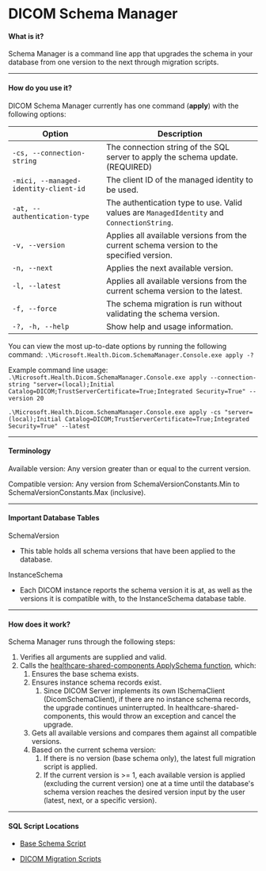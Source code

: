 # DICOM Schema Manager

#### What is it?
Schema Manager is a command line app that upgrades the schema in your database from one version to the next through migration scripts.

------------

#### How do you use it?
DICOM Schema Manager currently has one command (**apply**) with the following options:

| Option | Description |
| ------------ | ------------ |
| `-cs, --connection-string` | The connection string of the SQL server to apply the schema update. (REQUIRED) |
| `-mici, --managed-identity-client-id` | The client ID of the managed identity to be used. |
| `-at, --authentication-type` | The authentication type to use. Valid values are `ManagedIdentity` and `ConnectionString`. |
| `-v, --version` | Applies all available versions from the current schema version to the specified version. |
| `-n, --next` | Applies the next available version. |
| `-l, --latest` | Applies all available versions from the current schema version to the latest. |
| `-f, --force` | The schema migration is run without validating the schema version. |
| `-?, -h, --help` | Show help and usage information. |

You can view the most up-to-date options by running the following command:
`.\Microsoft.Health.Dicom.SchemaManager.Console.exe apply -?`

Example command line usage:
`.\Microsoft.Health.Dicom.SchemaManager.Console.exe apply --connection-string "server=(local);Initial Catalog=DICOM;TrustServerCertificate=True;Integrated Security=True" --version 20`

`.\Microsoft.Health.Dicom.SchemaManager.Console.exe apply -cs "server=(local);Initial Catalog=DICOM;TrustServerCertificate=True;Integrated Security=True" --latest`

------------

#### Terminology

Available version: Any version greater than or equal to the current version.

Compatible version: Any version from SchemaVersionConstants.Min to SchemaVersionConstants.Max (inclusive).

------------

#### Important Database Tables
SchemaVersion
- This table holds all schema versions that have been applied to the database.

InstanceSchema
- Each DICOM instance reports the schema version it is at, as well as the versions it is compatible with, to the InstanceSchema database table.

------------

#### How does it work?

Schema Manager runs through the following steps:
1. Verifies all arguments are supplied and valid.
2. Calls the [healthcare-shared-components ApplySchema function](https://github.com/microsoft/healthcare-shared-components/blob/20506ffba19905abe882812a25d74866d1e1dcb0/src/Microsoft.Health.SqlServer/Features/Schema/Manager/SqlSchemaManager.cs#L53), which:
	1. Ensures the base schema exists.
	2. Ensures instance schema records exist.
		1. Since DICOM Server implements its own ISchemaClient (DicomSchemaClient), if there are no instance schema records, the upgrade continues uninterrupted. In healthcare-shared-components, this would throw an exception and cancel the upgrade.
	3. Gets all available versions and compares them against all compatible versions.
	4. Based on the current schema version:
		1. If there is no version (base schema only), the latest full migration script is applied.
		2. If the current version is >= 1, each available version is applied (excluding the current version) one at a time until the database's schema version reaches the desired version input by the user (latest, next, or a specific version).

------------

#### SQL Script Locations

- [Base Schema Script](https://github.com/microsoft/healthcare-shared-components/blob/main/src/Microsoft.Health.SqlServer/Features/Schema/Migrations/BaseSchema.sql)

- [DICOM Migration Scripts](https://github.com/microsoft/dicom-server/tree/main/src/Microsoft.Health.Dicom.SqlServer/Features/Schema/Migrations)